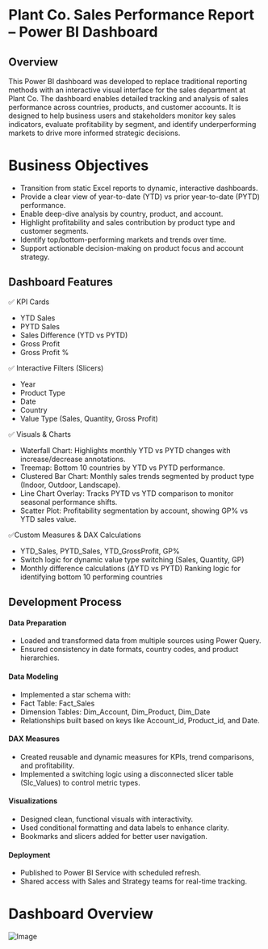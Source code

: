 # Plant Co. Sales Performance Report – Power BI Dashboard


## Overview
This Power BI dashboard was developed to replace traditional reporting methods with an interactive visual interface for the sales department at Plant Co. The dashboard enables detailed tracking and analysis of sales performance across countries, products, and customer accounts. It is designed to help business users and stakeholders monitor key sales indicators, evaluate profitability by segment, and identify underperforming markets to drive more informed strategic decisions.

# Business Objectives
- Transition from static Excel reports to dynamic, interactive dashboards.
- Provide a clear view of year-to-date (YTD) vs prior year-to-date (PYTD) performance.
- Enable deep-dive analysis by country, product, and account.
- Highlight profitability and sales contribution by product type and customer segments.
- Identify top/bottom-performing markets and trends over time.
- Support actionable decision-making on product focus and account strategy.

## Dashboard Features
✅ KPI Cards
- YTD Sales
- PYTD Sales
- Sales Difference (YTD vs PYTD)
- Gross Profit
- Gross Profit %

✅ Interactive Filters (Slicers)
- Year
- Product Type
- Date
- Country
- Value Type (Sales, Quantity, Gross Profit)

✅ Visuals & Charts
- Waterfall Chart: Highlights monthly YTD vs PYTD changes with increase/decrease annotations.
- Treemap: Bottom 10 countries by YTD vs PYTD performance.
- Clustered Bar Chart: Monthly sales trends segmented by product type (Indoor, Outdoor, Landscape).
- Line Chart Overlay: Tracks PYTD vs YTD comparison to monitor seasonal performance shifts.
- Scatter Plot: Profitability segmentation by account, showing GP% vs YTD sales value.

✅Custom Measures & DAX Calculations
- YTD_Sales, PYTD_Sales, YTD_GrossProfit, GP%
- Switch logic for dynamic value type switching (Sales, Quantity, GP)
- Monthly difference calculations (ΔYTD vs PYTD)
Ranking logic for identifying bottom 10 performing countries

## Development Process
#### Data Preparation
- Loaded and transformed data from multiple sources using Power Query.
- Ensured consistency in date formats, country codes, and product hierarchies.

#### Data Modeling
- Implemented a star schema with:
- Fact Table: Fact_Sales
- Dimension Tables: Dim_Account, Dim_Product, Dim_Date
- Relationships built based on keys like Account_id, Product_id, and Date.

#### DAX Measures
- Created reusable and dynamic measures for KPIs, trend comparisons, and profitability.
- Implemented a switching logic using a disconnected slicer table (Slc_Values) to control metric types.

#### Visualizations
- Designed clean, functional visuals with interactivity.
- Used conditional formatting and data labels to enhance clarity.
- Bookmarks and slicers added for better user navigation.

#### Deployment
- Published to Power BI Service with scheduled refresh.
- Shared access with Sales and Strategy teams for real-time tracking.

# Dashboard Overview
![Image](https://github.com/user-attachments/assets/0176f4bf-a1c7-45dd-9818-0566deb2c7fc)
